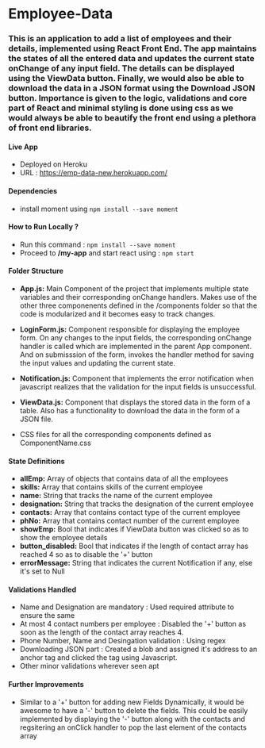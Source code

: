 # Employee-Data
### This is an application to add a list of employees and their details, implemented using React Front End. The app maintains the states of all the entered data and  updates the current state onChange of any input field. The details can be displayed using the ViewData button. Finally, we would also be able to download the data in a JSON format using the Download JSON button. Importance is given to the logic, validations and core part of React and minimal styling is done using css as we would always be able to beautify the front end using a plethora of front end libraries.

#### Live App
- Deployed on Heroku
- URL : https://emp-data-new.herokuapp.com/

#### Dependencies
- install moment using  ```npm install --save moment```

#### How to Run Locally ?
- Run this command :  ```npm install --save moment```
- Proceed to **/my-app** and start react using : ``` npm start ```


#### Folder Structure
- **App.js:**          Main Component of the project that implements multiple state variables and their corresponding onChange handlers. Makes use of the other three                       componenents defined in the /components folder so that the code is modularized and it becomes easy to track changes.

- **LoginForm.js:**     Component responsible for displaying the employee form. On any changes to the input fields, the corresponding onChange handler is called which                       are implemented in the parent App component. And on submisssion of the form, invokes the handler method for saving the input values and                             updating the current state.

- **Notification.js:**  Component that implements the error notification when javascript realizes that the validation for the input fields is unsuccessful.

- **ViewData.js:**      Component that displays the stored data in the form of a table. Also has a functionality to download the data in the form of a JSON file.

- CSS files for all the corresponding components defined as ComponentName.css

#### State Definitions
- **allEmp:**           Array of objects that contains data of all the employees
- **skills:**           Array that contains skills of the current employee
- **name:**             String that tracks the name of the current employee
- **designation:**      String that tracks the designation of the current employee
- **contacts:**         Array that contains contact type of the current employee
- **phNo:**             Array that contains contact number of the current employee
- **showEmp:**          Bool that indicates if ViewData button was clicked so as to show the employee details
- **button_disabled:**  Bool that indicates if the length of contact array has reached 4 so as to disable the '+' button
- **errorMessage:**     String that indicates the current Notification if any, else it's set to Null

#### Validations Handled
- Name and Designation are mandatory : Used required attribute to ensure the same 
- At most 4 contact numbers per employee : Disabled the '+' button as soon as the length of the contact array reaches 4.
- Phone Number, Name and Desingation validation : Using regex
- Downloading JSON part : Created a blob and assigned it's address to an anchor tag and clicked the tag using Javascript.
- Other minor validations wherever seen apt

#### Further Improvements
- Similar to a '+' button for adding new Fields Dynamically, it would be awesome to have a '-' button to delete the fields. This could be easily implemented by displaying the '-' button along with the contacts and regsitering an onClick handler to pop the last element of the contacts array

